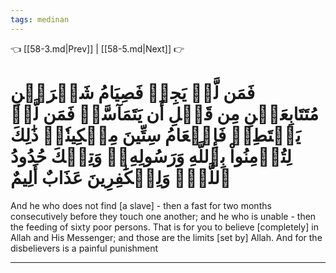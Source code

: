 ```yaml
---
tags: medinan
---
```


👈 [[58-3.md|Prev]] | [[58-5.md|Next]] 👉

# فَمَن لَّمۡ يَجِدۡ فَصِيَامُ شَهۡرَيۡنِ مُتَتَابِعَيۡنِ مِن قَبۡلِ أَن يَتَمَآسَّاۖ فَمَن لَّمۡ يَسۡتَطِعۡ فَإِطۡعَامُ سِتِّينَ مِسۡكِينٗاۚ ذَٰلِكَ لِتُؤۡمِنُواْ بِٱللَّهِ وَرَسُولِهِۦۚ وَتِلۡكَ حُدُودُ ٱللَّهِۗ وَلِلۡكَٰفِرِينَ عَذَابٌ أَلِيمٌ

And he who does not find [a slave] - then a fast for two months consecutively before they touch one another; and he who is unable - then the feeding of sixty poor persons. That is for you to believe [completely] in Allah and His Messenger; and those are the limits [set by] Allah. And for the disbelievers is a painful punishment

---


